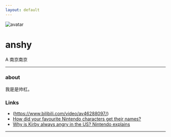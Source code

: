 ```yaml
---
layout: default
---
```


![avatar](avatar.jpg.bmp)

# anshy

A 南京南京

- - -

### about
 
我是是帅杠。
### Links

 *  (https://www.bilibili.com/video/av46288097/)
 * [How did your favourite Nintendo characters get their names?](http://www.officialnintendomagazine.co.uk/42153/how-did-mario-get-his-name-and-the-origins-of-your-favourite-nintendo-stars/?page=6)
 * [Why is Kirby always angry in the US? Nintendo explains](http://www.gamespot.com/articles/why-is-kirby-always-angry-in-the-us-nintendo-explains/1100-6419263/)

- - -
